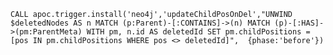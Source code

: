 ``CALL apoc.trigger.install('neo4j','updateChildPosOnDel',"UNWIND $deletedNodes AS n
MATCH (p:Parent)-[:CONTAINS]->(n)
MATCH (p)-[:HAS]->(pm:ParentMeta)
WITH pm, n.id AS deletedId
SET pm.childPositions = [pos IN pm.childPositions WHERE pos <> deletedId]",  {phase:'before'})``